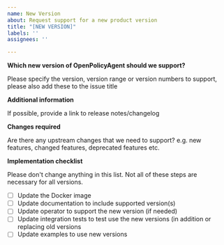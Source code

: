 ```yaml
---
name: New Version
about: Request support for a new product version
title: "[NEW VERSION]"
labels: ''
assignees: ''

---
```


**Which new version of OpenPolicyAgent should we support?**

Please specify the version, version range or version numbers to support, please also add these to the issue title

**Additional information**

If possible, provide a link to release notes/changelog

**Changes required**

Are there any upstream changes that we need to support?
e.g. new features, changed features, deprecated features etc.



**Implementation checklist**

Please don't change anything in this list.
Not all of these steps are necessary for all versions.

- [ ] Update the Docker image
- [ ] Update documentation to include supported version(s)
- [ ] Update operator to support the new version (if needed)
- [ ] Update integration tests to test use the new versions (in addition or replacing old versions
- [ ] Update examples to use new versions
